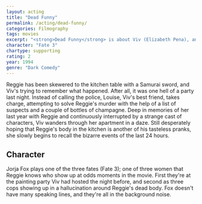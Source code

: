 ```yaml
---
layout: acting
title: "Dead Funny"
permalink: /acting/dead-funny/
categories: Filmography
tags: movies
excerpt: "<strong>Dead Funny</strong> is about Viv (Elizabeth Pena), and Reggie (Andrew McCarthy) who live in separate New York apartments. Their relationship is based on sex and sick practical jokes. They used to think it was dead funny. Now Reggie's just dead."
character: "Fate 3"
chartype: supporting
rating: 2
year: 1994
genre: "Dark Comedy"
---
```


Reggie has been skewered to the kitchen table with a Samurai sword, and Viv's trying to remember what happened. After all, it was one hell of a party last night. Instead of calling the police, Louise, Viv's best friend, takes charge, attempting to solve Reggie's murder with the help of a list of suspects and a couple of bottles of champagne. Deep in memories of her last year with Reggie and continuously interrupted by a strange cast of characters, Viv wanders through her apartment in a daze. Still desperately hoping that Reggie's body in the kitchen is another of his tasteless pranks, she slowly begins to recall the bizarre events of the last 24 hours.

## Character

Jorja Fox plays one of the three fates (Fate 3); one of three women that Reggie knows who show up at odds moments in the movie. First they're at the painting party Viv had hosted the night before, and second as three cops showing up in a hallucination around Reggie's dead body. Fox doesn't have many speaking lines, and they're all in the background noise.